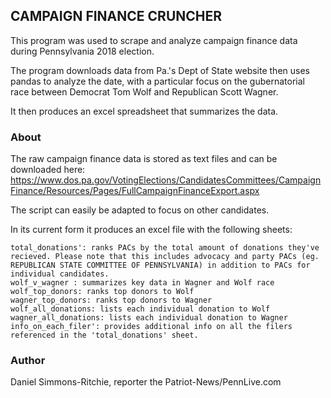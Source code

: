 ## CAMPAIGN FINANCE CRUNCHER

This program was used to scrape and analyze campaign finance data during Pennsylvania 2018 election.

The program downloads data from Pa.'s Dept of State website then uses pandas to analyze the date, with a particular focus on the gubernatorial race between Democrat Tom Wolf and Republican Scott Wagner.
 
It then produces an excel spreadsheet that summarizes the data.

### About

The raw campaign finance data is stored as text files and can be downloaded here: https://www.dos.pa.gov/VotingElections/CandidatesCommittees/CampaignFinance/Resources/Pages/FullCampaignFinanceExport.aspx

The script can easily be adapted to focus on other candidates.

In its current form it produces an excel file with the following sheets:

    total_donations': ranks PACs by the total amount of donations they've recieved. Please note that this includes advocacy and party PACs (eg. REPUBLICAN STATE COMMITTEE OF PENNSYLVANIA) in addition to PACs for individual candidates.
    wolf_v_wagner : summarizes key data in Wagner and Wolf race
    wolf_top_donors: ranks top donors to Wolf
    wagner_top_donors: ranks top donors to Wagner
    wolf_all_donations: lists each individual donation to Wolf
    wagner_all_donations: lists each individual donation to Wagner
    info_on_each_filer': provides additional info on all the filers referenced in the 'total_donations' sheet.

### Author

Daniel Simmons-Ritchie, reporter the Patriot-News/PennLive.com



